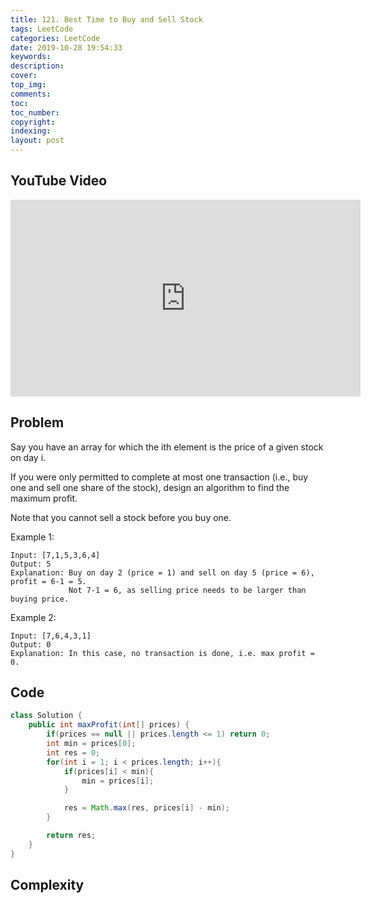 ```yaml
---
title: 121. Best Time to Buy and Sell Stock
tags: LeetCode
categories: LeetCode
date: 2019-10-28 19:54:33
keywords:
description:
cover:
top_img:
comments:
toc:
toc_number:
copyright:
indexing:
layout: post
---
```


## YouTube Video

<iframe width="560" height="315" src="https://www.youtube.com/embed/helrhutBYnk" frameborder="0" allow="accelerometer; autoplay; encrypted-media; gyroscope; picture-in-picture" allowfullscreen></iframe>

## Problem

Say you have an array for which the ith element is the price of a given stock on day i.

If you were only permitted to complete at most one transaction (i.e., buy one and sell one share of the stock), design an algorithm to find the maximum profit.

Note that you cannot sell a stock before you buy one.

Example 1:

```
Input: [7,1,5,3,6,4]
Output: 5
Explanation: Buy on day 2 (price = 1) and sell on day 5 (price = 6), profit = 6-1 = 5.
             Not 7-1 = 6, as selling price needs to be larger than buying price.
```

Example 2:

```
Input: [7,6,4,3,1]
Output: 0
Explanation: In this case, no transaction is done, i.e. max profit = 0.
```

## Code

```java
class Solution {
    public int maxProfit(int[] prices) {
        if(prices == null || prices.length <= 1) return 0;
        int min = prices[0];
        int res = 0;
        for(int i = 1; i < prices.length; i++){
            if(prices[i] < min){
                min = prices[i];
            }

            res = Math.max(res, prices[i] - min);
        }

        return res;
    }
}
```

## Complexity
